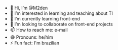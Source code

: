- 👋 Hi, I’m @M2den
- 👀 I’m interested in learning and teaching about TI
- 🌱 I’m currently learning front-end
- 💞️ I’m looking to collaborate on front-end projects
- 📫 How to reach me: e-mail
- 😄 Pronouns: he/him
- ⚡ Fun fact: I'm brazilian 

<!---
M2dem/M2dem is a ✨ special ✨ repository because its `README.md` (this file) appears on your GitHub profile.
You can click the Preview link to take a look at your changes.
--->
